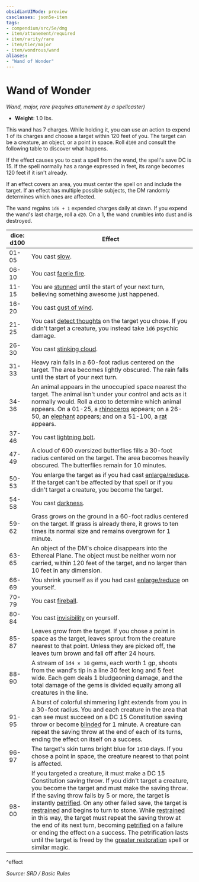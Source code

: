 ```yaml
---
obsidianUIMode: preview
cssclasses: json5e-item
tags:
- compendium/src/5e/dmg
- item/attunement/required
- item/rarity/rare
- item/tier/major
- item/wondrous/wand
aliases: 
- "Wand of Wonder"
---
```

# Wand of Wonder
*Wand, major, rare (requires attunement by a spellcaster)*  

- **Weight**: 1.0 lbs.

This wand has 7 charges. While holding it, you can use an action to expend 1 of its charges and choose a target within 120 feet of you. The target can be a creature, an object, or a point in space. Roll `d100` and consult the following table to discover what happens.

If the effect causes you to cast a spell from the wand, the spell's save DC is 15. If the spell normally has a range expressed in feet, its range becomes 120 feet if it isn't already.

If an effect covers an area, you must center the spell on and include the target. If an effect has multiple possible subjects, the DM randomly determines which ones are affected.

The wand regains `1d6 + 1` expended charges daily at dawn. If you expend the wand's last charge, roll a `d20`. On a 1, the wand crumbles into dust and is destroyed.

| dice: d100 | Effect |
|------------|--------|
| 01-05 | You cast [slow](compendium/spells/slow.md). |
| 06-10 | You cast [faerie fire](compendium/spells/faerie-fire.md). |
| 11-15 | You are [stunned](rules/conditions.md#stunned) until the start of your next turn, believing something awesome just happened. |
| 16-20 | You cast [gust of wind](compendium/spells/gust-of-wind.md). |
| 21-25 | You cast [detect thoughts](compendium/spells/detect-thoughts.md) on the target you chose. If you didn't target a creature, you instead take `1d6` psychic damage. |
| 26-30 | You cast [stinking cloud](compendium/spells/stinking-cloud.md). |
| 31-33 | Heavy rain falls in a 60-foot radius centered on the target. The area becomes lightly obscured. The rain falls until the start of your next turn. |
| 34-36 | An animal appears in the unoccupied space nearest the target. The animal isn't under your control and acts as it normally would. Roll a `d100` to determine which animal appears. On a 01-25, a [rhinoceros](compendium/bestiary/beast/rhinoceros.md) appears; on a 26-50, an [elephant](compendium/bestiary/beast/elephant.md) appears; and on a 51-100, a [rat](compendium/bestiary/beast/rat.md) appears. |
| 37-46 | You cast [lightning bolt](compendium/spells/lightning-bolt.md). |
| 47-49 | A cloud of 600 oversized butterflies fills a 30-foot radius centered on the target. The area becomes heavily obscured. The butterflies remain for 10 minutes. |
| 50-53 | You enlarge the target as if you had cast [enlarge/reduce](compendium/spells/enlarge-reduce.md). If the target can't be affected by that spell or if you didn't target a creature, you become the target. |
| 54-58 | You cast [darkness](compendium/spells/darkness.md). |
| 59-62 | Grass grows on the ground in a 60-foot radius centered on the target. If grass is already there, it grows to ten times its normal size and remains overgrown for 1 minute. |
| 63-65 | An object of the DM's choice disappears into the Ethereal Plane. The object must be neither worn nor carried, within 120 feet of the target, and no larger than 10 feet in any dimension. |
| 66-69 | You shrink yourself as if you had cast [enlarge/reduce](compendium/spells/enlarge-reduce.md) on yourself. |
| 70-79 | You cast [fireball](compendium/spells/fireball.md). |
| 80-84 | You cast [invisibility](compendium/spells/invisibility.md) on yourself. |
| 85-87 | Leaves grow from the target. If you chose a point in space as the target, leaves sprout from the creature nearest to that point. Unless they are picked off, the leaves turn brown and fall off after 24 hours. |
| 88-90 | A stream of `1d4 × 10` gems, each worth 1 gp, shoots from the wand's tip in a line 30 feet long and 5 feet wide. Each gem deals 1 bludgeoning damage, and the total damage of the gems is divided equally among all creatures in the line. |
| 91-95 | A burst of colorful shimmering light extends from you in a 30-foot radius. You and each creature in the area that can see must succeed on a DC 15 Constitution saving throw or become [blinded](rules/conditions.md#blinded) for 1 minute. A creature can repeat the saving throw at the end of each of its turns, ending the effect on itself on a success. |
| 96-97 | The target's skin turns bright blue for `1d10` days. If you chose a point in space, the creature nearest to that point is affected. |
| 98-00 | If you targeted a creature, it must make a DC 15 Constitution saving throw. If you didn't target a creature, you become the target and must make the saving throw. If the saving throw fails by 5 or more, the target is instantly [petrified](rules/conditions.md#petrified). On any other failed save, the target is [restrained](rules/conditions.md#restrained) and begins to turn to stone. While [restrained](rules/conditions.md#restrained) in this way, the target must repeat the saving throw at the end of its next turn, becoming [petrified](rules/conditions.md#petrified) on a failure or ending the effect on a success. The petrification lasts until the target is freed by the [greater restoration](compendium/spells/greater-restoration.md) spell or similar magic. |
^effect

*Source: SRD / Basic Rules*